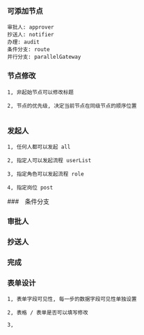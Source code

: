 
### 可添加节点
```
审批人: approver
抄送人: notifier
办理: audit
条件分支: route
并行分支: parallelGateway
```

### 节点修改
```
1, 非起始节点可以修改标题

2, 节点的优先级, 决定当前节点在同级节点的顺序位置


```


### 发起人
```
1, 任何人都可以发起 all

2, 指定人可以发起流程 userList

3, 指定角色可以发起流程 role

4, 指定岗位 post

```


###　条件分支



### 审批人



### 抄送人

### 完成


### 表单设计
```
1, 表单字段可见性, 每一步的数据字段可见性单独设置

2, 表格 / 表单是否可以填写修改

3,

```
